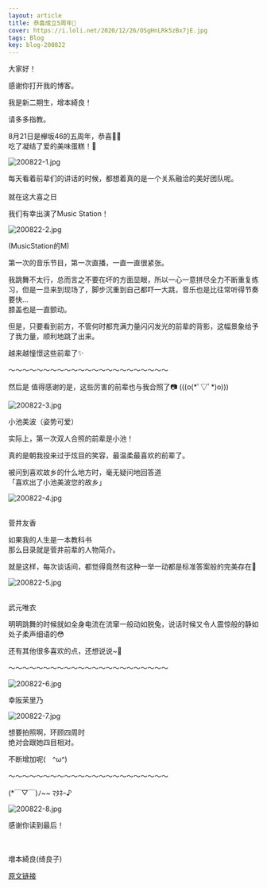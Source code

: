 ```yaml
---
layout: article
title: 恭喜成立5周年🌳
cover: https://i.loli.net/2020/12/26/OSgHnLRk5zBx7jE.jpg
tags: Blog
key: blog-200822
---
```

大家好！

感谢你打开我的博客。

我是新二期生，增本綺良！

请多多指教。


8月21日是欅坂46的五周年，恭喜🌳🎉<br/>
吃了凝结了爱的美味蛋糕！🎂
<!--more-->
![200822-1.jpg](https://i.loli.net/2020/12/26/OSgHnLRk5zBx7jE.jpg)

每天看着前辈们的讲话的时候，都想着真的是一个关系融洽的美好团队呢。
<br/><br/>
就在这大喜之日

我们有幸出演了Music Station！

![200822-2.jpg](https://i.loli.net/2020/12/26/fbaQjS5HViO4MeK.jpg)

(MusicStation的M)

第一次的音乐节目，第一次直播，一直一直很紧张。

我跳舞不太行，总而言之不要在坏的方面显眼，所以一心一意拼尽全力不断重复练习，但是一旦来到现场了，脚步沉重到自己都吓一大跳，音乐也是比往常听得节奏要快…<br/>
膝盖也是一直颤动。

但是，只要看到前方，不管何时都充满力量闪闪发光的前辈的背影，这幅景象给予了我力量，顺利地跳了出来。

越来越憧憬这些前辈了✨

〜〜〜〜〜〜〜〜〜〜〜〜〜〜〜〜〜〜〜〜〜〜〜

然后是
值得感谢的是，这些厉害的前辈也与我合照了📷 (((o(\*ﾟ▽ﾟ\*)o)))

![200822-3.jpg](https://i.loli.net/2020/12/26/OgUcEGXnoyhM1qd.jpg)

小池美波（姿势可爱）

实际上，第一次双人合照的前辈是小池！

真的是朝我投来过于炫目的笑容，最温柔最喜欢的前辈了。

被问到喜欢故乡的什么地方时，毫无疑问地回答道<br/>
「喜欢出了小池美波您的故乡」

![200822-4.jpg](https://i.loli.net/2020/12/26/cOx7Mi1su5gUIjY.jpg)
<br/><br/>

菅井友香

如果我的人生是一本教科书<br/>
那么目录就是菅井前辈的人物简介。

就是这样，每次谈话间，都觉得竟然有这种一举一动都是标准答案般的完美存在📖

![200822-5.jpg](https://i.loli.net/2020/12/26/TfYqKFldOUAcgBo.jpg)
<br/><br/>

武元唯衣

明明跳舞的时候就如全身电流在流窜一般动如脱兔，说话时候又令人震惊般的静如处子柔声细语的😳

还有其他很多喜欢的点，还想说说~💬

〜〜〜〜〜〜〜〜〜〜〜〜〜〜〜〜〜〜〜〜〜〜〜

![200822-6.jpg](https://i.loli.net/2020/12/26/wmzqL4DxFEc5OI2.jpg)

幸阪茉里乃

![200822-7.jpg](https://i.loli.net/2020/12/26/7UhB1dAuCDreG6s.jpg)

想要拍照啊，环顾四周时<br/>
绝对会跟她四目相对。

不断增加呢(　^ω^)

〜〜〜〜〜〜〜〜〜〜〜〜〜〜〜〜〜〜〜〜〜〜〜

(*￣▽￣)ﾉ~~ ﾏﾀﾈｰ♪

![200822-8.jpg](https://i.loli.net/2020/12/26/OxPWLbGCB7Ko1fD.jpg)

感谢你读到最后！
<br/><br/><br/>

増本綺良(绮良子)

[原文链接](https://www.keyakizaka46.com/s/k46o/diary/detail/35238?cd=member)